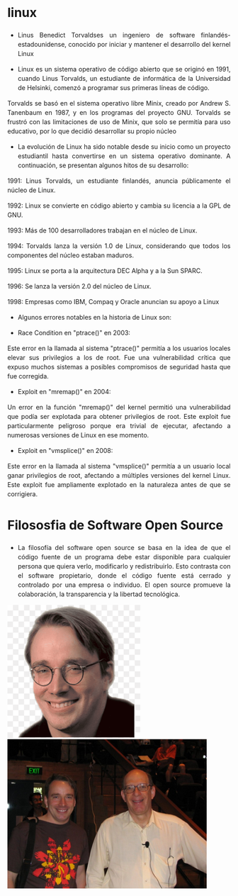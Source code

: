 <div style="line-height: 1.5;">
<div style="text-align: justify;">

# linux

- Linus Benedict Torvaldses un ingeniero de software finlandés-estadounidense,​ conocido por iniciar y mantener el desarrollo del kernel Linux

- Linux es un sistema operativo de código abierto que se originó en 1991, cuando Linus Torvalds, un estudiante de informática de la Universidad de Helsinki, comenzó a programar sus primeras líneas de código. 
 
Torvalds se basó en el sistema operativo libre Minix, creado por Andrew S. Tanenbaum en 1987, y en los programas del proyecto GNU. Torvalds se frustró con las limitaciones de uso de Minix, que solo se permitía para uso educativo, por lo que decidió desarrollar su propio núcleo

- La evolución de Linux ha sido notable desde su inicio como un proyecto estudiantil hasta convertirse en un sistema operativo dominante. A continuación, se presentan algunos hitos de su desarrollo: 
 
1991: Linus Torvalds, un estudiante finlandés, anuncia públicamente el núcleo de Linux. 
 
1992: Linux se convierte en código abierto y cambia su licencia a la GPL de GNU. 
 
1993: Más de 100 desarrolladores trabajan en el núcleo de Linux. 
 
1994: Torvalds lanza la versión 1.0 de Linux, considerando que todos los componentes del núcleo estaban maduros. 
 
1995: Linux se porta a la arquitectura DEC Alpha y a la Sun SPARC. 
 
1996: Se lanza la versión 2.0 del núcleo de Linux. 
 
1998: Empresas como IBM, Compaq y Oracle anuncian su apoyo a Linux

- Algunos errores notables en la historia de Linux son:

- Race Condition en "ptrace()" en 2003:

Este error en la llamada al sistema "ptrace()" permitía a los usuarios locales elevar sus privilegios a los de root. Fue una vulnerabilidad crítica que expuso muchos sistemas a posibles compromisos de seguridad hasta que fue corregida.

- Exploit en "mremap()" en 2004:

Un error en la función "mremap()" del kernel permitió una vulnerabilidad que podía ser explotada para obtener privilegios de root. Este exploit fue particularmente peligroso porque era trivial de ejecutar, afectando a numerosas versiones de Linux en ese momento.

- Exploit en "vmsplice()" en 2008:

Este error en la llamada al sistema "vmsplice()" permitía a un usuario local ganar privilegios de root, afectando a múltiples versiones del kernel Linux. Este exploit fue ampliamente explotado en la naturaleza antes de que se corrigiera.

# Filososfia de Software Open Source
- La filosofía del software open source se basa en la idea de que el código fuente de un programa debe estar disponible para cualquier persona que quiera verlo, modificarlo y redistribuirlo. Esto contrasta con el software propietario, donde el código fuente está cerrado y controlado por una empresa o individuo. El open source promueve la colaboración, la transparencia y la libertad tecnológica.
</div>
</div>

<dlv aling="center">
<img src="./creadorl.png" alt="imagen"width="300" />
<img src="./imagen.png" alt="imagen" width="450"/>
</div>

 
 
 
 
 
 
 
 
 

